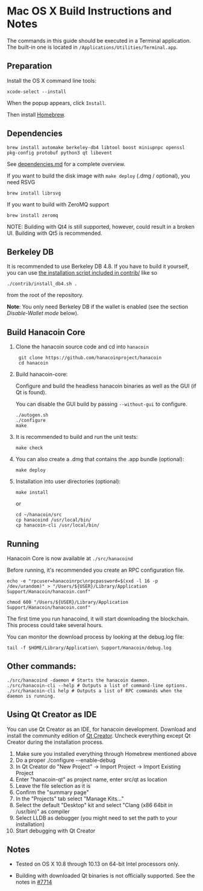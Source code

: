 Mac OS X Build Instructions and Notes
====================================
The commands in this guide should be executed in a Terminal application.
The built-in one is located in `/Applications/Utilities/Terminal.app`.

Preparation
-----------
Install the OS X command line tools:

`xcode-select --install`

When the popup appears, click `Install`.

Then install [Homebrew](https://brew.sh).

Dependencies
----------------------

    brew install automake berkeley-db4 libtool boost miniupnpc openssl pkg-config protobuf python3 qt libevent

See [dependencies.md](dependencies.md) for a complete overview.

If you want to build the disk image with `make deploy` (.dmg / optional), you need RSVG

    brew install librsvg

If you want to build with ZeroMQ support

    brew install zeromq

NOTE: Building with Qt4 is still supported, however, could result in a broken UI. Building with Qt5 is recommended.

Berkeley DB
-----------
It is recommended to use Berkeley DB 4.8. If you have to build it yourself,
you can use [the installation script included in contrib/](/contrib/install_db4.sh)
like so

```shell
./contrib/install_db4.sh .
```

from the root of the repository.

**Note**: You only need Berkeley DB if the wallet is enabled (see the section *Disable-Wallet mode* below).

Build Hanacoin Core
------------------------

1. Clone the hanacoin source code and cd into `hanacoin`

        git clone https://github.com/hanacoinproject/hanacoin
        cd hanacoin

2.  Build hanacoin-core:

    Configure and build the headless hanacoin binaries as well as the GUI (if Qt is found).

    You can disable the GUI build by passing `--without-gui` to configure.

        ./autogen.sh
        ./configure
        make

3.  It is recommended to build and run the unit tests:

        make check

4.  You can also create a .dmg that contains the .app bundle (optional):

        make deploy

5.  Installation into user directories (optional):

        make install

    or

        cd ~/hanacoin/src
        cp hanacoind /usr/local/bin/
        cp hanacoin-cli /usr/local/bin/

Running
-------

Hanacoin Core is now available at `./src/hanacoind`

Before running, it's recommended you create an RPC configuration file.

    echo -e "rpcuser=hanacoinrpc\nrpcpassword=$(xxd -l 16 -p /dev/urandom)" > "/Users/${USER}/Library/Application Support/Hanacoin/hanacoin.conf"

    chmod 600 "/Users/${USER}/Library/Application Support/Hanacoin/hanacoin.conf"

The first time you run hanacoind, it will start downloading the blockchain. This process could take several hours.

You can monitor the download process by looking at the debug.log file:

    tail -f $HOME/Library/Application\ Support/Hanacoin/debug.log

Other commands:
-------

    ./src/hanacoind -daemon # Starts the hanacoin daemon.
    ./src/hanacoin-cli --help # Outputs a list of command-line options.
    ./src/hanacoin-cli help # Outputs a list of RPC commands when the daemon is running.

Using Qt Creator as IDE
------------------------
You can use Qt Creator as an IDE, for hanacoin development.
Download and install the community edition of [Qt Creator](https://www.qt.io/download/).
Uncheck everything except Qt Creator during the installation process.

1. Make sure you installed everything through Homebrew mentioned above
2. Do a proper ./configure --enable-debug
3. In Qt Creator do "New Project" -> Import Project -> Import Existing Project
4. Enter "hanacoin-qt" as project name, enter src/qt as location
5. Leave the file selection as it is
6. Confirm the "summary page"
7. In the "Projects" tab select "Manage Kits..."
8. Select the default "Desktop" kit and select "Clang (x86 64bit in /usr/bin)" as compiler
9. Select LLDB as debugger (you might need to set the path to your installation)
10. Start debugging with Qt Creator

Notes
-----

* Tested on OS X 10.8 through 10.13 on 64-bit Intel processors only.

* Building with downloaded Qt binaries is not officially supported. See the notes in [#7714](https://github.com/bitcoin/bitcoin/issues/7714)
